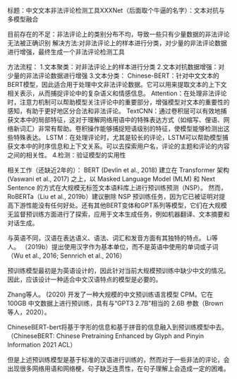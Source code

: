 标题：中文文本非法评论检测工具XXXNet（后面取个牛逼的名字）：文本对抗与多模型融合



目前存在的不足：非法评论上的类别分布不均，导致一些只有少量数据的非法评论无法被正确识别
解决方法:对非法评论上的样本进行分类，对少量的非法评论数据进行增强，最终生成一个非法评论检测工具


方法流程：
1.文本聚类：对非法评论上的样本进行分类
2.文本对抗数据增强：对少量的非法评论数据进行增强
3.文本分类：
Chinese-BERT：针对中文文本的BERT模型，因此适合用于处理中文非法评论数据。它可以用来提取文本的上下文相关表示，从而捕捉评论中的复杂语义和情感信息。
Attention：在处理非法评论时，注意力机制可以帮助模型关注评论中的重要部分，增强模型对文本的重要性的感知，有助于更好地区分合法和非法评论。
TextCNN：通过卷积层可以有效地捕获文本中的局部特征，这对于理解网络用语中的特殊表达方式（如缩写、俚语、网络新词汇）非常有帮助。卷积操作能够捕捉短语级别的特征，使模型能够检测出这些特殊表达。
LSTM：在处理评论时，尤其是较长的评论，LSTM可以帮助模型捕获文本中的时序信息和上下文关系。可以去探索用户名，评论的主题和评论的内容之间的相关性。
4.检测：验证模型的实用性




相关工作（还缺近2年的）：
 BERT (Devlin et al., 2018) 建立在 Transformer 架构 (Vaswani et al., 2017) 之上，以 Masked Language Model (MLM) 和 Next Sentence 的方式在大规模无标签文本语料库上进行预训练预测（NSP）。
然而，RoBERTa（Liu et al., 2019b）建议删除 NSP 预训练任务，因为它已被证明对提高下游性能没有任何好处。还有其他BERT变体和GPT系列等模型，它们在大规模无监督预训练方面进行了探索，应用于文本生成任务，例如机器翻译、文本摘要和对话生成。

与英语不同，汉语在表达语义、语法、词汇和发音方面有其独特的特点。
Li等人。 （2019b）提出使用汉字作为基本单位，而不是英语中使用的单词或子词（Wu et al., 2016; Sennrich et al., 2016）

预训练模型最初是为英语设计的，因此针对当前大规模预训练中缺少中文的情况。
因此，应该设计一种适合中文汉语特点的模型是必要的。

Zhang等人。 (2020) 开发了一种大规模的中文预训练语言模型 CPM。它在 100GB 中文数据上进行预训练，具有与“GPT3 2.7B”相当的 2.6B 参数（Brown 等人，2020）。

ChineseBERT-bert将基于字形的信息和基于拼音的信息融入到预训练模型中去。
（ChineseBERT: Chinese Pretraining Enhanced by Glyph and Pinyin Information 2021 ACL）

但是上述预训练模型是基于标准的汉语进行训练的，然而对于一些非法的评论，会出现很多网络用语和网络梗，句子缺乏连贯性，在句子理解上会造成一定的困难。
